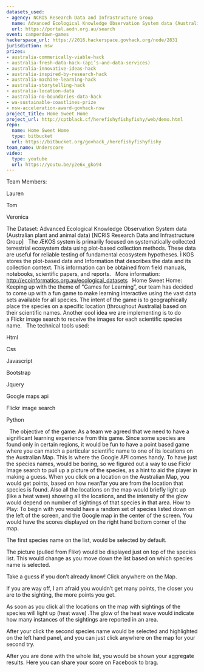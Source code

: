 ```yaml
---
datasets_used:
- agency: NCRIS Research Data and Infrastructure Group
  name: Advanced Ecological Knowledge Observation System data (Australian plant and animal data)
  url: https://portal.aodn.org.au/search
event: camperdown-games
hackerspace_url: https://2016.hackerspace.govhack.org/node/2831
jurisdiction: nsw
prizes:
- australia-commerically-viable-hack
- australia-fresh-data-hack-(api’s-and-data-services)
- australia-innovative-ideas-hack
- australia-inspired-by-research-hack
- australia-machine-learning-hack
- australia-storytelling-hack
- australia-location-data
- australia-no-boundaries-data-hack
- wa-sustainable-coastlines-prize
- nsw-acceleration-award-govhack-nsw
project_title: Home Sweet Home
project_url: http://cptblack.cf/herefishyfishyfishy/web/demo.html
repo:
  name: Home Sweet Home
  type: bitbucket
  url: https://bitbucket.org/govhack_/herefishyfishyfishy
team_name: Underscore
video:
  type: youtube
  url: https://youtu.be/y2e6x_gko94
---
```


Team Members: 

Lauren


Tom


Veronica

The Dataset: Advanced Ecological Knowledge Observation System data (Australian plant and animal data) [NCRIS Research Data and Infrastructure Group]
 
The ÆKOS system is primarily focused on systematically collected terrestrial ecosystem data using plot-based collection methods. These data are useful for reliable testing of fundamental ecosystem hypotheses. Ì KOS stores the plot-based data and Information that describes the data and its collection context. This information can be obtained from field manuals, notebooks, scientific papers, and reports.
 
More information: http://ecoinformatics.org.au/ecological_datasets
 
Home Sweet Home: Keeping up with the theme of "Games for Learning”, our team has decided to come up with a fun game to make learning interactive using the vast data sets available for all species. The intent of the game is to geographically place the species on a specific location (throughout Australia) based on their scientific names. Another cool idea we are implementing is to do a Flickr image search to receive the images for each scientific species name.
 
The technical tools used:

Html


Css


Javascript


Bootstrap


Jquery


Google maps api


Flickr image search


Python

 
The objective of the game: As a team we agreed that we need to have a significant learning experience from this game. Since some species are found only in certain regions, it would be fun to have a point based game where you can match a particular scientific name to one of its locations on the Australian Map. This is where the Google API comes handy.
To have just the species names, would be boring, so we figured out a way to use Fickr Image search to pull up a picture of the species, as a hint to aid the player in making a guess.
When you click on a location on the Australian Map, you would get points, based on how near/far you are from the location that species is found. Also all the locations on the map would briefly light up (like a heat wave) showing all the locations, and the intensity of the glow would depend on number of sightings of that species in that area.
How to Play: To begin with you would have a random set of species listed down on the left of the screen, and the Google map in the center of the screen. You would have the scores displayed on the right hand bottom corner of the map.

The first species name on the list, would be selected by default.


The picture (pulled from Flikr) would be displayed just on top of the species list. This would change as you move down the list based on which species name is selected.


Take a guess if you don’t already know! Click anywhere on the Map.


If you are way off, I am afraid you wouldn’t get many points, the closer you are to the sighting, the more points you get.


As soon as you click all the locations on the map with sightings of the species will light up (heat wave) .The glow of the heat wave would indicate how many instances of the sightings are reported in an area.


After your click the second species name would be selected and highlighted on the left hand panel, and you can just click anywhere on the map for your second try.


After you are done with the whole list, you would be shown your aggregate results. Here you can share your score on Facebook to brag.